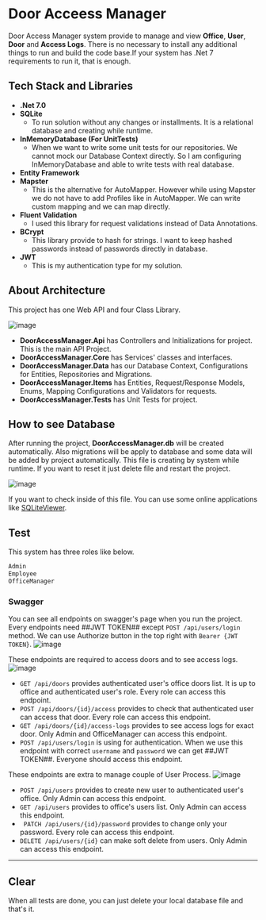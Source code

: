 # Door Acceess Manager
Door Access Manager system provide to manage and view **Office**, **User**, **Door** and **Access Logs**. There is no necessary to install any additional things to run and build the code base.If your system has .Net 7 requirements to run it, that is enough.

## Tech Stack and Libraries
- **.Net 7.0**
- **SQLite**
  - To run solution without any changes or installments. It is a relational database and creating while runtime.
- **InMemoryDatabase (For UnitTests)**
  - When we want to write some unit tests for our repositories. We cannot mock our Database Context directly. So I am configuring InMemoryDatabase and able to write tests with real database.
- **Entity Framework**
- **Mapster**
  - This is the alternative for AutoMapper. However while using Mapster we do not have to add Profiles like in AutoMapper. We can write custom mapping and we can map directly. 
- **Fluent Validation**
  - I used this library for request validations instead of Data Annotations.
- **BCrypt**
  - This library provide to hash for strings. I want to keep hashed passwords instead of passwords directly in database.
- **JWT**
  - This is my authentication type for my solution.

## About Architecture
This project has one Web API and four Class Library.  

![image](https://github.com/fatihadymn/DoorAccessManager/assets/38660944/495cb477-0627-4592-ab02-38e1bf88e7a4)

- **DoorAccessManager.Api** has Controllers and Initializations for project. This is the main API Project.
- **DoorAccessManager.Core** has Services' classes and interfaces.
- **DoorAccessManager.Data** has our Database Context, Configurations for Entities, Repositories and Migrations.
- **DoorAccessManager.Items** has Entities, Request/Response Models, Enums, Mapping Configurations and Validators for requests.
- **DoorAccessManager.Tests** has Unit Tests for project.

## How to see Database
  After running the project, **DoorAccessManager.db** will be created automatically. Also migrations will be apply to database and some data will be added by project automatically. This file is creating by system while runtime. If you want to reset it just delete file and restart the project.
  
  ![image](https://github.com/fatihadymn/DoorAccessManager/assets/38660944/7aacd717-432b-4bfa-b4f1-8bbc8df89b80)

  If you want to check inside of this file. You can use some online applications like [SQLiteViewer](https://sqliteviewer.app/).

## Test
This system has three roles like below.
```sh
Admin
Employee
OfficeManager 
  ```

### Swagger
You can see all endpoints on swagger's page when you run the project. Every endpoints need ##JWT TOKEN## except ```POST /api/users/login``` method. We can use Authorize button in the top right with ```Bearer {JWT TOKEN}```.
![image](https://github.com/fatihadymn/DoorAccessManager/assets/38660944/70cc0c0f-3e47-4c38-85a9-a762c0903a28)

These endpoints are required to access doors and to see access logs.
![image](https://github.com/fatihadymn/DoorAccessManager/assets/38660944/9e7fad84-cb67-415c-96e8-88360adb3b39)

- ```GET /api/doors``` provides authenticated user's office doors list. It is up to office and authenticated user's role. Every role can access this endpoint.
- ```POST /api/doors/{id}/access``` provides to check that authenticated user can access that door. Every role can access this endpoint.
- ```GET /api/doors/{id}/access-logs``` provides to see access logs for exact door. Only Admin and OfficeManager can access this endpoint.
- ```POST /api/users/login``` is using for authentication. When we use this endpoint with correct ```username``` and ```password``` we can get ##JWT TOKEN##. Everyone should access this endpoint.

These endpoints are extra to manage couple of User Process.
![image](https://github.com/fatihadymn/DoorAccessManager/assets/38660944/fcd27330-cb8c-4cf6-a668-1219e93bef28)

- ```POST /api/users``` provides to create new user to authenticated user's office. Only Admin can access this endpoint.
- ```GET /api/users``` provides to office's users list. Only Admin can access this endpoint.
- ``` PATCH /api/users/{id}/password``` provides to change only your password. Every role can access this endpoint.
- ```DELETE /api/users/{id}``` can make soft delete from users. Only Admin can access this endpoint.

---------------------

## Clear
  When all tests are done, you can just delete your local database file and that's it.
